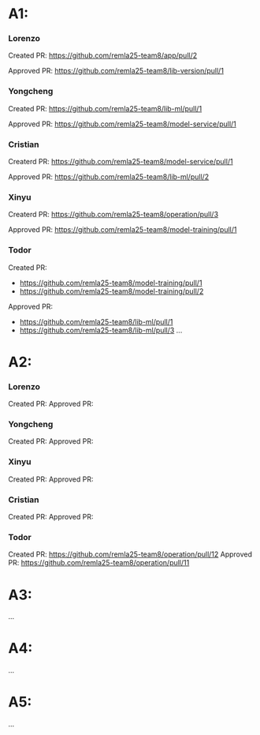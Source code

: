 # A1:

### Lorenzo

Created PR: https://github.com/remla25-team8/app/pull/2

Approved PR: https://github.com/remla25-team8/lib-version/pull/1

### Yongcheng

Created PR: https://github.com/remla25-team8/lib-ml/pull/1

Approved PR: https://github.com/remla25-team8/model-service/pull/1

### Cristian

Createrd PR: https://github.com/remla25-team8/model-service/pull/1

Approved PR: https://github.com/remla25-team8/lib-ml/pull/2

### Xinyu

Createrd PR: https://github.com/remla25-team8/operation/pull/3 

Approved PR: https://github.com/remla25-team8/model-training/pull/1

### Todor

Created PR: 
- https://github.com/remla25-team8/model-training/pull/1 
- https://github.com/remla25-team8/model-training/pull/2

Approved PR: 
- https://github.com/remla25-team8/lib-ml/pull/1
- https://github.com/remla25-team8/lib-ml/pull/3
...

# A2:
### Lorenzo

Created PR:
Approved PR:

### Yongcheng

Created PR:
Approved PR:

### Xinyu

Created PR:
Approved PR:

### Cristian

Created PR:
Approved PR:

### Todor

Created PR: https://github.com/remla25-team8/operation/pull/12
Approved PR: https://github.com/remla25-team8/operation/pull/11

# A3:
...

# A4:
...

# A5:
...